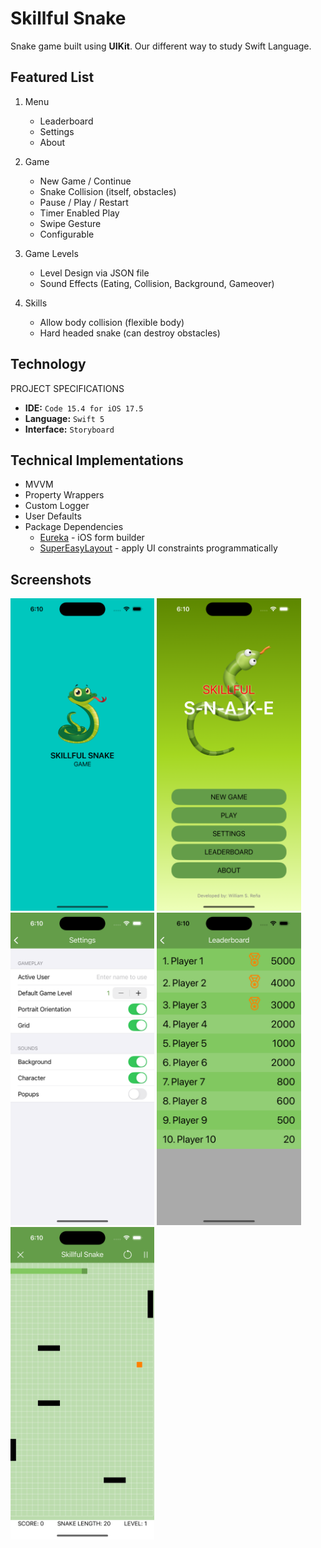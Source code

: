 # Skillful Snake

Snake game built using **UIKit**. Our different way to study Swift Language.

## Featured List

1. Menu
	- Leaderboard
	- Settings
	- About

2. Game
	- New Game / Continue
	- Snake Collision (itself, obstacles)
	- Pause / Play / Restart
	- Timer Enabled Play
	- Swipe Gesture
	- Configurable

3. Game Levels
	- Level Design via JSON file
	- Sound Effects (Eating, Collision, Background, Gameover)

4. Skills
	- Allow body collision (flexible body)
	- Hard headed snake (can destroy obstacles)

## Technology

PROJECT SPECIFICATIONS

- **IDE:** `Code 15.4 for iOS 17.5`
- **Language:** `Swift 5`
- **Interface:** `Storyboard`

## Technical Implementations

- MVVM
- Property Wrappers
- Custom Logger
- User Defaults
- Package Dependencies
	- [Eureka](https://eurekacommunity.github.io/) - iOS form builder
	- [SuperEasyLayout](https://github.com/doil6317/SuperEasyLayout) - apply UI constraints programmatically

## Screenshots

<p float="left">
		<img src="screenshots/01_snk_launch_screen.png" alt="ChatPeopleViewController" height="500">
		<img src="screenshots/02_snk_home_screen.png" alt="ChatMessagingViewController" height="500">
		<img src="screenshots/03_snk_settings.png" alt="ChatMessagingViewController" height="500">
		<img src="screenshots/04_snk_leaderboard.png" alt="ChatMessagingViewController" height="500">
		<img src="screenshots/05_snk_snake_game.png" alt="ChatMessagingViewController" height="500">
	<p float="left">
